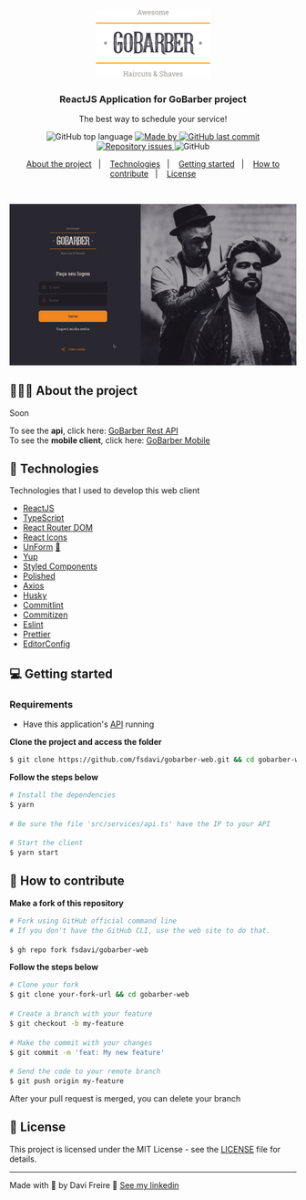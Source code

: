 <h1 align="center">
  <img alt="Logo" src="https://github.com/fsdavi/gobarber/blob/main/.github/logo.svg" width="200px">
</h1>

<h3 align="center">
  ReactJS Application for GoBarber project
</h3>

<p align="center">The best way to schedule your service!</p>

<p align="center">
  <img alt="GitHub top language" src="https://img.shields.io/github/languages/top/fsdavi/gobarber-web?color=%23FF9000">

  <a href="https://www.linkedin.com/in/davisfreire/" target="_blank" rel="noopener noreferrer">
    <img alt="Made by" src="https://img.shields.io/badge/made%20by-Davi%20Freire-%23FF9000">
  </a>

  <a href="https://github.com/fsdavi/gobarber-web/commits/master">
    <img alt="GitHub last commit" src="https://img.shields.io/github/last-commit/fsdavi/gobarber-web?color=%23FF9000">
  </a>

  <a href="https://github.com/fsdavi/gobarber-web/issues">
    <img alt="Repository issues" src="https://img.shields.io/github/issues/fsdavi/gobarber-web?color=%23FF9000">
  </a>

  <img alt="GitHub" src="https://img.shields.io/github/license/fsdavi/gobarber-web?color=%23FF9000">
</p>

<p align="center">
  <a href="#%EF%B8%8F-about-the-project">About the project</a>&nbsp;&nbsp;&nbsp;|&nbsp;&nbsp;&nbsp;
  <a href="#-technologies">Technologies</a>&nbsp;&nbsp;&nbsp;|&nbsp;&nbsp;&nbsp;
  <a href="#-getting-started">Getting started</a>&nbsp;&nbsp;&nbsp;|&nbsp;&nbsp;&nbsp;
  <a href="#-how-to-contribute">How to contribute</a>&nbsp;&nbsp;&nbsp;|&nbsp;&nbsp;&nbsp;
  <a href="#-license">License</a>
</p>

</br>

<p align="center">
  <img alt="Layout" src=".github/layout.gif">
</p>

## 💇🏻‍♂️ About the project

Soon

To see the **api**, click here: [GoBarber Rest API](https://github.com/fsdavi/gobarber-api)</br>
To see the **mobile client**, click here: [GoBarber Mobile](https://github.com/fsdavi/gobarber-mobile)

## 🚀 Technologies

Technologies that I used to develop this web client

- [ReactJS](https://reactjs.org/)
- [TypeScript](https://www.typescriptlang.org/)
- [React Router DOM](https://reacttraining.com/react-router/)
- [React Icons](https://react-icons.netlify.com/#/)
- [UnForm](https://unform.dev/) [💜](https://rocketseat.com.br/)
- [Yup](https://github.com/jquense/yup)
- [Styled Components](https://styled-components.com/)
- [Polished](https://github.com/styled-components/polished)
- [Axios](https://github.com/axios/axios)
- [Husky](https://github.com/typicode/husky)
- [Commitlint](https://github.com/conventional-changelog/commitlint)
- [Commitizen](https://github.com/commitizen/cz-cli)
- [Eslint](https://eslint.org/)
- [Prettier](https://prettier.io/)
- [EditorConfig](https://editorconfig.org/)

## 💻 Getting started

### Requirements

- Have this application's [API](https://github.com/fsdavi/gobarber-api) running

**Clone the project and access the folder**

```bash
$ git clone https://github.com/fsdavi/gobarber-web.git && cd gobarber-web
```

**Follow the steps below**

```bash
# Install the dependencies
$ yarn

# Be sure the file 'src/services/api.ts' have the IP to your API

# Start the client
$ yarn start
```

## 🤔 How to contribute

**Make a fork of this repository**

```bash
# Fork using GitHub official command line
# If you don't have the GitHub CLI, use the web site to do that.

$ gh repo fork fsdavi/gobarber-web
```

**Follow the steps below**

```bash
# Clone your fork
$ git clone your-fork-url && cd gobarber-web

# Create a branch with your feature
$ git checkout -b my-feature

# Make the commit with your changes
$ git commit -m 'feat: My new feature'

# Send the code to your remote branch
$ git push origin my-feature
```

After your pull request is merged, you can delete your branch

## 📝 License

This project is licensed under the MIT License - see the [LICENSE](LICENSE) file for details.

---

Made with 💜 by Davi Freire 👋 [See my linkedin](https://www.linkedin.com/in/davisfreire/)
